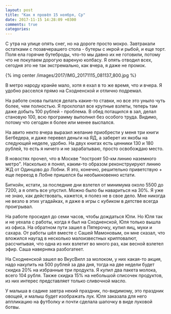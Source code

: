 ```yaml
---
layout: post
title: "Как я провёл 15 ноября, Ср"
date: 2017-11-15 14:28:09 +0300
comments: true
categories: 
---
```

С утра на улице опять снег, но на дороге просто мокро. Завтракали остатками с позавчерашего стола - бутеры с икрой и рыбой, и еще торт. Поля ела горячие бутеброды, что-то мы давно их не готовили, потому что не покупаем дорогую вареную колбасу. Я опять отводил всех, сегодня это не так экстремально, как вчера, я даже не промок.

{% img center /images/2017/IMG_20171115_081137_800.jpg %}

В метро народу кранйе мало, хотя я ехал в то же время, что и вчера. Я удобно расселся прямо на Сходненской и отлично подремал.

На работе снова пытался делать какие-то ставки, но все это уныло чуть более, чем полностью. Я прохлопал все крупные взлеты, теперь там даже добыть 100 рублей - проблема. В обед потащился в зал, делал становую 100, всю программу выполнил без особого труда. Видимо, потому что сегодян я более или менее выспался. 

На авито некто вчера выразил желание приобрести у меня три книги Бегбедера, и даже перевел деньги на ЯД, а заберет их якобы на следующей неделе, удобно. На двух книгах есть ценники 130 и 180 рублей, то есть я ничего и не зарабатываю, просто освобождаю место.  

В новостях прочел, что в Москве "построят 50-км линию наземного метро". Насколько я понял, каким-то образом реконструируют линию ЖД от Одинцово до Лобни. Я это, конечно, решительно приветствую + еще переезд в Лобне пришелся бы необыкновенно кстати.

Биткойн, кстати, за последние дни взлетел от минимума около 5500 до 7200, а я опять все упустил. Можно было бы навариться на 30%. Я уже не знаю, как действовать, кажется, я полез не в свое дело. Мне никогда не везло в этих угадайках, я даже в игры с кубиком в детстве всегда проигрывал.

На работе просидел до семи часов, чтобы дождаться Юли. Но Юля так и не уехала с работы, когда я был на Сходненской, Юля только вышла из офиса. На обратном пути зашел в Пятерочку, купил яиц, муки и сахара. От работы шёл вместе с Сашей Мамоновым, он мне сказал, что вложился наугад в несколько малоизвестных криптовалют, рассчитывая, что одна из них взлетит во много раз, как весной взлетел эфир. Саша наверняка разбогатеет. 

На Сходненской зашел во ВкусВилл за молоком, у них какая-то акция, надо накупить на 500 рублей за два дня, тогда на две недели будет скидка 20% на избранные три продукта. Я купил два пакета молока, всего 104 рубля. Также скидка 15% на небольшой списочек продуктов, из них интерес представляет только сливочной масло.

У малыша в садике завтра некий праздник, по-видимому, это праздник овощей, и малыш будет изображать лук. Юля заказала для него аппликацию на футболку и почти сделала шапочку в виде луковой ботвы.